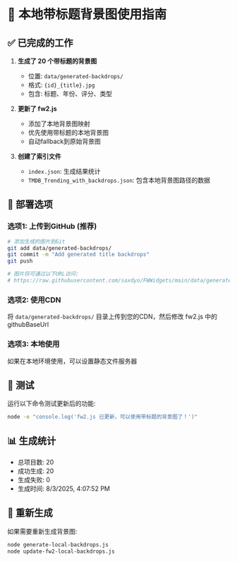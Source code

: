 # 🎨 本地带标题背景图使用指南

## ✅ 已完成的工作

1. **生成了 20 个带标题的背景图**
   - 位置: `data/generated-backdrops/`
   - 格式: `{id}_{title}.jpg`
   - 包含: 标题、年份、评分、类型

2. **更新了 fw2.js**
   - 添加了本地背景图映射
   - 优先使用带标题的本地背景图
   - 自动fallback到原始背景图

3. **创建了索引文件**
   - `index.json`: 生成结果统计
   - `TMDB_Trending_with_backdrops.json`: 包含本地背景图路径的数据

## 🚀 部署选项

### 选项1: 上传到GitHub (推荐)
```bash
# 添加生成的图片到Git
git add data/generated-backdrops/
git commit -m "Add generated title backdrops"
git push

# 图片将可通过以下URL访问:
# https://raw.githubusercontent.com/saxdyo/FWWidgets/main/data/generated-backdrops/{fileName}
```

### 选项2: 使用CDN
将 `data/generated-backdrops/` 目录上传到您的CDN，然后修改 fw2.js 中的 githubBaseUrl

### 选项3: 本地使用
如果在本地环境使用，可以设置静态文件服务器

## 🧪 测试
运行以下命令测试更新后的功能:
```bash
node -e "console.log('fw2.js 已更新，可以使用带标题的背景图了！')"
```

## 📊 生成统计
- 总项目数: 20
- 成功生成: 20
- 生成失败: 0
- 生成时间: 8/3/2025, 4:07:52 PM

## 🔄 重新生成
如果需要重新生成背景图:
```bash
node generate-local-backdrops.js
node update-fw2-local-backdrops.js
```

